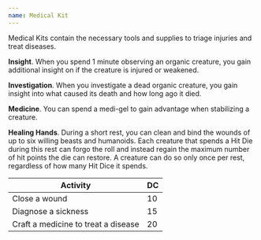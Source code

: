 ```yaml
---
name: Medical Kit
---
```

Medical Kits contain the necessary tools and supplies to triage injuries and treat diseases.

__Insight__. When you spend 1 minute observing an organic creature, you gain additional insight on if the creature is injured or weakened.

__Investigation__. When you investigate a dead organic creature, you gain insight into what caused its death and how long ago it died.

__Medicine__. You can spend a medi-gel to gain advantage when stabilizing a creature.

__Healing Hands__. During a short rest, you can clean and bind the wounds of up to six willing beasts and humanoids.
Each creature that spends a Hit Die during this rest can forgo the roll and instead regain the maximum number of hit points the die can restore.
A creature can do so only once per rest, regardless of how many Hit Dice it spends.

Activity | DC
--- | ---
Close a wound | 10
Diagnose a sickness | 15
Craft a medicine to treat a disease | 20
